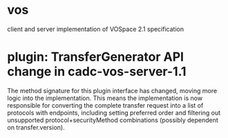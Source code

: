 # vos
client and server implementation of VOSpace 2.1 specification

# plugin: TransferGenerator API change in cadc-vos-server-1.1

The method signature for this plugin interface has changed, moving more logic into the implementation.
This means the implementation is now responsible for converting the complete transfer request into a
list of protocols with endpoints, including setting preferred order and filtering out unsupported 
protocol+securityMethod combinations (possibly dependent on transfer.version).

